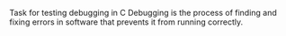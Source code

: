 Task for testing debugging in C
Debugging is the process of finding and fixing errors in software that prevents it from running correctly.
